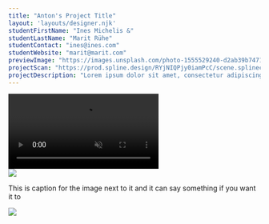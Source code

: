 ```yaml
---
title: "Anton's Project Title"
layout: 'layouts/designer.njk'
studentFirstName: "Ines Michelis &"
studentLastName: "Marit Rühe"
studentContact: "ines@ines.com"
studentWebsite: "marit@marit.com"
previewImage: "https://images.unsplash.com/photo-1555529240-d2ab39b74716?q=80&w=2670&auto=format&fit=crop&ixlib=rb-4.0.3&ixid=M3wxMjA3fDB8MHxwaG90by1wYWdlfHx8fGVufDB8fHx8fA%3D%3D"
projectScan: "https://prod.spline.design/RYjNIQPjy0iamPcC/scene.splinecode"
projectDescription: "Lorem ipsum dolor sit amet, consectetur adipiscing elit. Morbi mattis, dolor vitae ultrices vestibulum, velit massa euismod felis, a accumsan neque nunc a metus. Nullam aliquam orci luctus ligula laoreet, a efficitur felis interdum. Nam eu cursus massa. Ut luctus tempus ipsum eu finibus. Nulla auctor porttitor lacus at efficitur. Nunc dapibus orci et scelerisque volutpat. Cras molestie, quam at viverra luctus, leo neque hendrerit lorem, ac viverra sapien mi sed mi"
---
```


  <div class="span-2">
    <video controls muted loop>
      <source src="https://assets.codepen.io/184881/udksample.webm" type="video/webm">
    </video>
  </div>
  <div class="span-1">
    <img src="https://images.unsplash.com/photo-1555529240-d2ab39b74716?q=80&w=2670&auto=format&fit=crop&ixlib=rb-4.0.3&ixid=M3wxMjA3fDB8MHxwaG90by1wYWdlfHx8fGVufDB8fHx8fA%3D%3D">
  </div>
  <div class="span-1 caption">
    <p>This is caption for the image next to it and it can say something if you want it to
  </div>
  <div class="span-2">
    <img src="https://images.unsplash.com/photo-1555529240-d2ab39b74716?q=80&w=2670&auto=format&fit=crop&ixlib=rb-4.0.3&ixid=M3wxMjA3fDB8MHxwaG90by1wYWdlfHx8fGVufDB8fHx8fA%3D%3D">
  </div>
